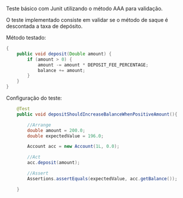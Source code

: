 Teste básico com Junit utilizando o método AAA para validação.


O teste implementado consiste em validar se o método de saque é descontada a taxa de depósito.

Método testado:
```java
{
    public void deposit(Double amount) {
        if (amount > 0) {
            amount -= amount * DEPOSIT_FEE_PERCENTAGE;
            balance += amount;
        }
    }
}
```

Configuração do teste:
```java
    @Test
    public void depositShouldIncreaseBalanceWhenPositiveAmount(){

        //Arrange
        double amount = 200.0;
        double expectedValue = 196.0;

        Account acc = new Account(1L, 0.0);

        //Act
        acc.deposit(amount);

        //Assert
        Assertions.assertEquals(expectedValue, acc.getBalance());

    }
```